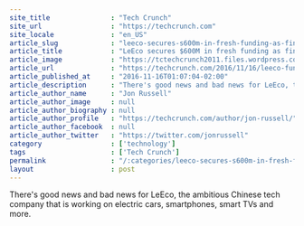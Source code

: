```yaml
---
site_title               : "Tech Crunch"
site_url                 : "https://techcrunch.com"
site_locale              : "en_US"
article_slug             : "leeco-secures-s600m-in-fresh-funding-as-financial-issues-reportedly-halt-electric-car-project"
article_title            : "LeEco secures $600M in fresh funding as financial issues reportedly halt electric car project"
article_image            : "https://tctechcrunch2011.files.wordpress.com/2016/11/leeco-brian-hui-1.jpg?w=764&h=400&crop=1"
article_url              : "https://techcrunch.com/2016/11/16/leeco-funding/"
article_published_at     : "2016-11-16T01:07:04-02:00"
article_description      : "There's good news and bad news for LeEco, the ambitious Chinese tech company that is working on electric cars, smartphones, smart TVs and more."
article_author_name      : "Jon Russell"
article_author_image     : null
article_author_biography : null
article_author_profile   : "https://techcrunch.com/author/jon-russell/"
article_author_facebook  : null
article_author_twitter   : "https://twitter.com/jonrussell"
category                 : ['technology']
tags                     : ['Tech Crunch']
permalink                : "/:categories/leeco-secures-s600m-in-fresh-funding-as-financial-issues-reportedly-halt-electric-car-project/"
layout                   : post
---
```


There's good news and bad news for LeEco, the ambitious Chinese tech company that is working on electric cars, smartphones, smart TVs and more.
